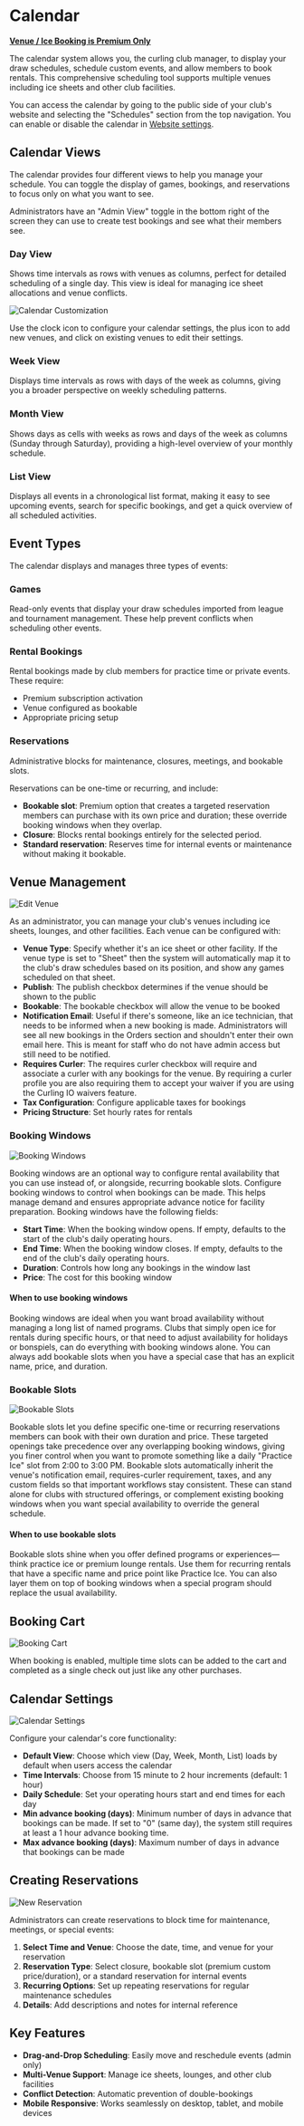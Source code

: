 # Calendar

**[Venue / Ice Booking is Premium Only](/docs/getting-started/premium.md)**

The calendar system allows you, the curling club manager, to display your draw schedules, schedule custom events, and allow members to book rentals. This comprehensive scheduling tool supports multiple venues including ice sheets and other club facilities.

You can access the calendar by going to the public side of your club's website and selecting the "Schedules" section from the top navigation. You can enable or disable the calendar in [Website settings](/docs/club-management/website-hosting.md#navigation-layout).

## Calendar Views[​](#calendar-views "Direct link to Calendar Views")

The calendar provides four different views to help you manage your schedule. You can toggle the display of games, bookings, and reservations to focus only on what you want to see.

Administrators have an "Admin View" toggle in the bottom right of the screen they can use to create test bookings and see what their members see.

### Day View[​](#day-view "Direct link to Day View")

Shows time intervals as rows with venues as columns, perfect for detailed scheduling of a single day. This view is ideal for managing ice sheet allocations and venue conflicts.

![Calendar Customization](/img/docs/club-management/calendar/calendar-customization.png)

Use the clock icon to configure your calendar settings, the plus icon to add new venues, and click on existing venues to edit their settings.

### Week View[​](#week-view "Direct link to Week View")

Displays time intervals as rows with days of the week as columns, giving you a broader perspective on weekly scheduling patterns.

### Month View[​](#month-view "Direct link to Month View")

Shows days as cells with weeks as rows and days of the week as columns (Sunday through Saturday), providing a high-level overview of your monthly schedule.

### List View[​](#list-view "Direct link to List View")

Displays all events in a chronological list format, making it easy to see upcoming events, search for specific bookings, and get a quick overview of all scheduled activities.

## Event Types[​](#event-types "Direct link to Event Types")

The calendar displays and manages three types of events:

### Games[​](#games "Direct link to Games")

Read-only events that display your draw schedules imported from league and tournament management. These help prevent conflicts when scheduling other events.

### Rental Bookings[​](#rental-bookings "Direct link to Rental Bookings")

Rental bookings made by club members for practice time or private events. These require:

* Premium subscription activation
* Venue configured as bookable
* Appropriate pricing setup

### Reservations[​](#reservations "Direct link to Reservations")

Administrative blocks for maintenance, closures, meetings, and bookable slots.

Reservations can be one-time or recurring, and include:

* **Bookable slot**: Premium option that creates a targeted reservation members can purchase with its own price and duration; these override booking windows when they overlap.
* **Closure**: Blocks rental bookings entirely for the selected period.
* **Standard reservation**: Reserves time for internal events or maintenance without making it bookable.

## Venue Management[​](#venue-management "Direct link to Venue Management")

![Edit Venue](/img/docs/club-management/calendar/edit-venue.png)

As an administrator, you can manage your club's venues including ice sheets, lounges, and other facilities. Each venue can be configured with:

* **Venue Type**: Specify whether it's an ice sheet or other facility. If the venue type is set to "Sheet" then the system will automatically map it to the club's draw schedules based on its position, and show any games scheduled on that sheet.
* **Publish**: The publish checkbox determines if the venue should be shown to the public
* **Bookable**: The bookable checkbox will allow the venue to be booked
* **Notification Email**: Useful if there's someone, like an ice technician, that needs to be informed when a new booking is made. Administrators will see all new bookings in the Orders section and shouldn't enter their own email here. This is meant for staff who do not have admin access but still need to be notified.
* **Requires Curler**: The requires curler checkbox will require and associate a curler with any bookings for the venue. By requiring a curler profile you are also requiring them to accept your waiver if you are using the Curling IO waivers feature.
* **Tax Configuration**: Configure applicable taxes for bookings
* **Pricing Structure**: Set hourly rates for rentals

### Booking Windows[​](#booking-windows "Direct link to Booking Windows")

![Booking Windows](/img/docs/club-management/calendar/booking-windows.png)

Booking windows are an optional way to configure rental availability that you can use instead of, or alongside, recurring bookable slots. Configure booking windows to control when bookings can be made. This helps manage demand and ensures appropriate advance notice for facility preparation. Booking windows have the following fields:

* **Start Time**: When the booking window opens. If empty, defaults to the start of the club's daily operating hours.
* **End Time**: When the booking window closes. If empty, defaults to the end of the club's daily operating hours.
* **Duration**: Controls how long any bookings in the window last
* **Price**: The cost for this booking window

#### When to use booking windows[​](#when-to-use-booking-windows "Direct link to When to use booking windows")

Booking windows are ideal when you want broad availability without managing a long list of named programs. Clubs that simply open ice for rentals during specific hours, or that need to adjust availability for holidays or bonspiels, can do everything with booking windows alone. You can always add bookable slots when you have a special case that has an explicit name, price, and duration.

### Bookable Slots[​](#bookable-slots "Direct link to Bookable Slots")

![Bookable Slots](/img/docs/club-management/calendar/bookable-slot.png)

Bookable slots let you define specific one-time or recurring reservations members can book with their own duration and price. These targeted openings take precedence over any overlapping booking windows, giving you finer control when you want to promote something like a daily "Practice Ice" slot from 2:00 to 3:00 PM. Bookable slots automatically inherit the venue's notification email, requires-curler requirement, taxes, and any custom fields so that important workflows stay consistent. These can stand alone for clubs with structured offerings, or complement existing booking windows when you want special availability to override the general schedule.

#### When to use bookable slots[​](#when-to-use-bookable-slots "Direct link to When to use bookable slots")

Bookable slots shine when you offer defined programs or experiences—think practice ice or premium lounge rentals. Use them for recurring rentals that have a specific name and price point like Practice Ice. You can also layer them on top of booking windows when a special program should replace the usual availability.

## Booking Cart[​](#booking-cart "Direct link to Booking Cart")

![Booking Cart](/img/docs/club-management/calendar/booking-cart.png)

When booking is enabled, multiple time slots can be added to the cart and completed as a single check out just like any other purchases.

## Calendar Settings[​](#calendar-settings "Direct link to Calendar Settings")

![Calendar Settings](/img/docs/club-management/calendar/settings.png)

Configure your calendar's core functionality:

* **Default View**: Choose which view (Day, Week, Month, List) loads by default when users access the calendar
* **Time Intervals**: Choose from 15 minute to 2 hour increments (default: 1 hour)
* **Daily Schedule**: Set your operating hours start and end times for each day
* **Min advance booking (days)**: Minimum number of days in advance that bookings can be made. If set to "0" (same day), the system still requires at least a 1 hour advance booking time.
* **Max advance booking (days)**: Maximum number of days in advance that bookings can be made

## Creating Reservations[​](#creating-reservations "Direct link to Creating Reservations")

![New Reservation](/img/docs/club-management/calendar/new-reservation.png)

Administrators can create reservations to block time for maintenance, meetings, or special events:

1. **Select Time and Venue**: Choose the date, time, and venue for your reservation
2. **Reservation Type**: Select closure, bookable slot (premium custom price/duration), or a standard reservation for internal events
3. **Recurring Options**: Set up repeating reservations for regular maintenance schedules
4. **Details**: Add descriptions and notes for internal reference

## Key Features[​](#key-features "Direct link to Key Features")

* **Drag-and-Drop Scheduling**: Easily move and reschedule events (admin only)
* **Multi-Venue Support**: Manage ice sheets, lounges, and other club facilities
* **Conflict Detection**: Automatic prevention of double-bookings
* **Mobile Responsive**: Works seamlessly on desktop, tablet, and mobile devices

